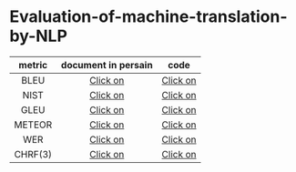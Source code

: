 # Evaluation-of-machine-translation-by-NLP


| metric | document in persain    | code
| :---:   | :---: | :---: |
| BLEU | [Click on](https://dl.acm.org/doi/pdf/10.5555/1289189.1289273)   | [Click on](https://dl.acm.org/doi/pdf/10.5555/1289189.1289273)   |
| NIST | [Click on](https://dl.acm.org/doi/pdf/10.5555/1289189.1289273)   | [Click on](https://dl.acm.org/doi/pdf/10.5555/1289189.1289273)   |
| GLEU | [Click on](https://dl.acm.org/doi/pdf/10.5555/1289189.1289273)   | [Click on](https://dl.acm.org/doi/pdf/10.5555/1289189.1289273)   |
| METEOR | [Click on](https://dl.acm.org/doi/pdf/10.5555/1289189.1289273)   | [Click on](https://dl.acm.org/doi/pdf/10.5555/1289189.1289273)   |
| WER | [Click on](https://dl.acm.org/doi/pdf/10.5555/1289189.1289273)   | [Click on](https://dl.acm.org/doi/pdf/10.5555/1289189.1289273)   |
| CHRF(3) | [Click on](https://dl.acm.org/doi/pdf/10.5555/1289189.1289273)   | [Click on](https://dl.acm.org/doi/pdf/10.5555/1289189.1289273)   |
